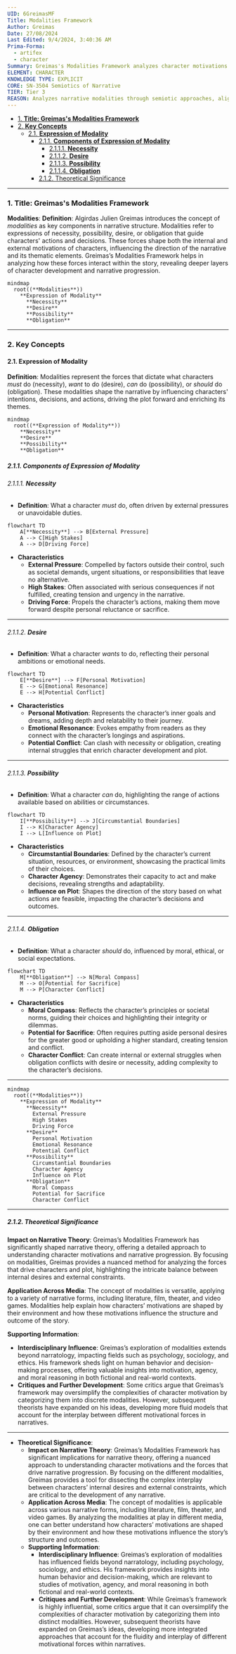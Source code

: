 ```yaml
---
UID: 6GreimasMF
Title: Modalities Framework
Author: Greimas
Date: 27/08/2024
Last Edited: 9/4/2024, 3:40:36 AM
Prima-Forma:
  - artifex
  - character
Summary: Greimas's Modalities Framework analyzes character motivations by categorizing their actions into necessity, desire, possibility, and obligation. These modalities reveal the forces that drive narrative progression, offering insight into internal and external constraints affecting characters' decisions and behaviors.
ELEMENT: CHARACTER
KNOWLEDGE TYPE: EXPLICIT
CORE: SN-3504 Semiotics of Narrative
TIER: Tier 3
REASON: Analyzes narrative modalities through semiotic approaches, aligning with semiotics.
---
```


- [1. **Title: Greimas's Modalities Framework**](#1-title-greimass-modalities-framework)
- [2. **Key Concepts**](#2-key-concepts)
  - [2.1. **Expression of Modality**](#21-expression-of-modality)
    - [2.1.1. **Components of Expression of Modality**](#211-components-of-expression-of-modality)
      - [2.1.1.1. **Necessity**](#2111-necessity)
      - [2.1.1.2. **Desire**](#2112-desire)
      - [2.1.1.3. **Possibility**](#2113-possibility)
      - [2.1.1.4. **Obligation**](#2114-obligation)
    - [2.1.2. Theoretical Significance](#212-theoretical-significance)

---

### 1. **Title: Greimas's Modalities Framework**

**Modalities**:
**Definition**: Algirdas Julien Greimas introduces the concept of _modalities_ as key components in narrative structure. Modalities refer to expressions of necessity, possibility, desire, or obligation that guide characters' actions and decisions. These forces shape both the internal and external motivations of characters, influencing the direction of the narrative and its thematic elements. Greimas’s Modalities Framework helps in analyzing how these forces interact within the story, revealing deeper layers of character development and narrative progression.

```mermaid
mindmap
  root((**Modalities**))
    **Expression of Modality**
      **Necessity**
      **Desire**
      **Possibility**
      **Obligation**
```

---

### 2. **Key Concepts**

#### 2.1. **Expression of Modality**

**Definition**:
Modalities represent the forces that dictate what characters _must_ do (necessity), _want_ to do (desire), _can_ do (possibility), or _should_ do (obligation). These modalities shape the narrative by influencing characters' intentions, decisions, and actions, driving the plot forward and enriching its themes.

```mermaid
mindmap
  root((**Expression of Modality**))
    **Necessity**
    **Desire**
    **Possibility**
    **Obligation**
```

##### 2.1.1. **Components of Expression of Modality**

###### 2.1.1.1. **Necessity**

- **Definition**: What a character _must_ do, often driven by external pressures or unavoidable duties.

```mermaid
flowchart TD
    A[**Necessity**] --> B[External Pressure]
    A --> C[High Stakes]
    A --> D[Driving Force]
```

- **Characteristics**
  - **External Pressure**: Compelled by factors outside their control, such as societal demands, urgent situations, or responsibilities that leave no alternative.
  - **High Stakes**: Often associated with serious consequences if not fulfilled, creating tension and urgency in the narrative.
  - **Driving Force**: Propels the character’s actions, making them move forward despite personal reluctance or sacrifice.

---

###### 2.1.1.2. **Desire**

- **Definition**: What a character _wants_ to do, reflecting their personal ambitions or emotional needs.

```mermaid
flowchart TD
    E[**Desire**] --> F[Personal Motivation]
    E --> G[Emotional Resonance]
    E --> H[Potential Conflict]
```

- **Characteristics**
  - **Personal Motivation**: Represents the character’s inner goals and dreams, adding depth and relatability to their journey.
  - **Emotional Resonance**: Evokes empathy from readers as they connect with the character’s longings and aspirations.
  - **Potential Conflict**: Can clash with necessity or obligation, creating internal struggles that enrich character development and plot.

---

###### 2.1.1.3. **Possibility**

- **Definition**: What a character _can_ do, highlighting the range of actions available based on abilities or circumstances.

```mermaid
flowchart TD
    I[**Possibility**] --> J[Circumstantial Boundaries]
    I --> K[Character Agency]
    I --> L[Influence on Plot]
```

- **Characteristics**
  - **Circumstantial Boundaries**: Defined by the character’s current situation, resources, or environment, showcasing the practical limits of their choices.
  - **Character Agency**: Demonstrates their capacity to act and make decisions, revealing strengths and adaptability.
  - **Influence on Plot**: Shapes the direction of the story based on what actions are feasible, impacting the character’s decisions and outcomes.

---

###### 2.1.1.4. **Obligation**

- **Definition**: What a character _should_ do, influenced by moral, ethical, or social expectations.

```mermaid
flowchart TD
    M[**Obligation**] --> N[Moral Compass]
    M --> O[Potential for Sacrifice]
    M --> P[Character Conflict]
```

- **Characteristics**
  - **Moral Compass**: Reflects the character’s principles or societal norms, guiding their choices and highlighting their integrity or dilemmas.
  - **Potential for Sacrifice**: Often requires putting aside personal desires for the greater good or upholding a higher standard, creating tension and conflict.
  - **Character Conflict**: Can create internal or external struggles when obligation conflicts with desire or necessity, adding complexity to the character’s decisions.

---

```mermaid
mindmap
  root((**Modalities**))
    **Expression of Modality**
      **Necessity**
        External Pressure
        High Stakes
        Driving Force
      **Desire**
        Personal Motivation
        Emotional Resonance
        Potential Conflict
      **Possibility**
        Circumstantial Boundaries
        Character Agency
        Influence on Plot
      **Obligation**
        Moral Compass
        Potential for Sacrifice
        Character Conflict
```

---

##### 2.1.2. Theoretical Significance

**Impact on Narrative Theory**:
Greimas’s Modalities Framework has significantly shaped narrative theory, offering a detailed approach to understanding character motivations and narrative progression. By focusing on modalities, Greimas provides a nuanced method for analyzing the forces that drive characters and plot, highlighting the intricate balance between internal desires and external constraints.

**Application Across Media**:
The concept of modalities is versatile, applying to a variety of narrative forms, including literature, film, theater, and video games. Modalities help explain how characters’ motivations are shaped by their environment and how these motivations influence the structure and outcome of the story.

**Supporting Information**:

- **Interdisciplinary Influence**: Greimas’s exploration of modalities extends beyond narratology, impacting fields such as psychology, sociology, and ethics. His framework sheds light on human behavior and decision-making processes, offering valuable insights into motivation, agency, and moral reasoning in both fictional and real-world contexts.
- **Critiques and Further Development**: Some critics argue that Greimas’s framework may oversimplify the complexities of character motivation by categorizing them into discrete modalities. However, subsequent theorists have expanded on his ideas, developing more fluid models that account for the interplay between different motivational forces in narratives.

---

- **Theoretical Significance**:
  - **Impact on Narrative Theory**: Greimas’s Modalities Framework has significant implications for narrative theory, offering a nuanced approach to understanding character motivations and the forces that drive narrative progression. By focusing on the different modalities, Greimas provides a tool for dissecting the complex interplay between characters’ internal desires and external constraints, which are critical to the development of any narrative.
  - **Application Across Media**: The concept of modalities is applicable across various narrative forms, including literature, film, theater, and video games. By analyzing the modalities at play in different media, one can better understand how characters’ motivations are shaped by their environment and how these motivations influence the story’s structure and outcomes.
  - **Supporting Information**:
    - **Interdisciplinary Influence**: Greimas’s exploration of modalities has influenced fields beyond narratology, including psychology, sociology, and ethics. His framework provides insights into human behavior and decision-making, which are relevant to studies of motivation, agency, and moral reasoning in both fictional and real-world contexts.
    - **Critiques and Further Development**: While Greimas’s framework is highly influential, some critics argue that it can oversimplify the complexities of character motivation by categorizing them into distinct modalities. However, subsequent theorists have expanded on Greimas’s ideas, developing more integrated approaches that account for the fluidity and interplay of different motivational forces within narratives.
